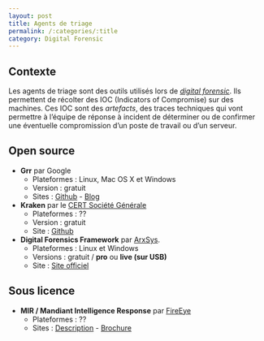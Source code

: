 ```yaml
---
layout: post
title: Agents de triage
permalink: /:categories/:title
category: Digital Forensic
---	
```


## Contexte

Les agents de triage sont des outils utilisés lors de [_digital forensic_](http://en.wikipedia.org/wiki/Digital_forensics). 
Ils permettent de récolter des IOC (Indicators of Compromise) sur des machines. Ces IOC sont des _artefacts_, des traces techniques qui vont permettre à 
l’équipe de réponse à incident de déterminer ou de confirmer une éventuelle compromission d’un poste de travail ou d’un serveur.


## Open source

* **Grr** par Google
	- Plateformes : Linux, Mac OS X et Windows
	- Version : gratuit
	- Sites : [Github](https://github.com/google/grr) - [Blog](http://grr-response.blogspot.fr/)
* **Kraken** par le [CERT Société Générale](https://cert.societegenerale.com/en/index.html)
	- Plateformes : ??
	- Version : gratuit
	- Site : [Github](https://github.com/certsocietegenerale/kraken)
* **Digital Forensics Framework** par [ArxSys](http://www.arxsys.fr).
	- Plateformes : Linux et Windows
	- Versions : gratuit / **pro** ou **live (sur USB)**
	- Site : [Site officiel](http://www.digital-forensic.org/)

	
## Sous licence

* **MIR / Mandiant Intelligence Response** par [FireEye](http://www.fireeye.com)
	- Plateformes : ??
	- Sites : [Description](http://www.fireeye.com/products-and-solutions/endpoint-forensics.html) - [Brochure](http://www.fireeye.com/resources/pdfs/fireeye-endpoint-forensics.pdf)